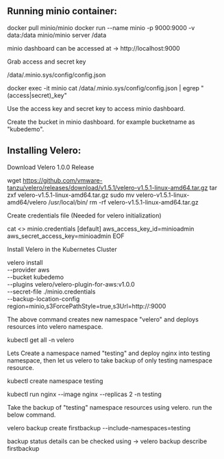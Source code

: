 Running minio container:
---------------------------------------------------------------------

docker pull minio/minio
docker run --name minio -p 9000:9000 -v data:/data minio/minio server /data

minio dashboard can be accessed at -> http://localhost:9000

Grab access and secret key

/data/.minio.sys/config/config.json

docker exec -it minio cat /data/.minio.sys/config/config.json | egrep "(access|secret)_key"

Use the access key and secret key to access minio dashboard.

Create the bucket in minio dashboard. for example bucketname as "kubedemo".

Installing Velero:
-----------------------------------------------------

Download Velero 1.0.0 Release

wget https://github.com/vmware-tanzu/velero/releases/download/v1.5.1/velero-v1.5.1-linux-amd64.tar.gz
tar zxf velero-v1.5.1-linux-amd64.tar.gz
sudo mv velero-v1.5.1-linux-amd64/velero /usr/local/bin/
rm -rf velero-v1.5.1-linux-amd64.tar.gz

Create credentials file (Needed for velero initialization)

cat <<EOF>> minio.credentials
[default]
aws_access_key_id=minioadmin
aws_secret_access_key=minioadmin
EOF

Install Velero in the Kubernetes Cluster

velero install \
   --provider aws \
   --bucket kubedemo \
   --plugins velero/velero-plugin-for-aws:v1.0.0 \
   --secret-file ./minio.credentials \
   --backup-location-config region=minio,s3ForcePathStyle=true,s3Url=http://<ip>:9000

The above command creates new namespace "velero" and deploys resources into velero namespace.

kubectl get all -n velero

Lets Create a namespace named "testing" and deploy nginx into testing namespace, then let us velero to take backup of only testing namespace resource.

kubectl create namespace testing

kubectl run nginx --image nginx --replicas 2 -n testing

Take the backup of "testing" namespace resources using velero. run the below command.

velero backup create firstbackup --include-namespaces=testing

backup status details can be checked using -> velero backup describe firstbackup

